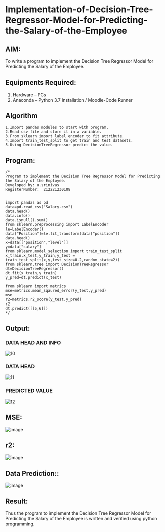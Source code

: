 # Implementation-of-Decision-Tree-Regressor-Model-for-Predicting-the-Salary-of-the-Employee

## AIM:
To write a program to implement the Decision Tree Regressor Model for Predicting the Salary of the Employee.

## Equipments Required:
1. Hardware – PCs
2. Anaconda – Python 3.7 Installation / Moodle-Code Runner

## Algorithm
~~~
1.Import pandas modules to start with program.
2.Read csv file and store it in a variable.
3.From sklearn import label encoder to fit attribute.
4.Import train_test_split to get train and test datasets.
5.Using DecisionTreeRegressor predict the value.
~~~
## Program:
```
/*
Program to implement the Decision Tree Regressor Model for Predicting the Salary of the Employee.
Developed by: u.srinivas
RegisterNumber:  212221230108


import pandas as pd
data=pd.read_csv("Salary.csv")
data.head()
data.info()
data.isnull().sum()
from sklearn.preprocessing import LabelEncoder
le=LabelEncoder()
data["Position"]=le.fit_transform(data["position"])
data.head()
x=data[["position","level"]]
y=data["salary"]
from sklearn.model_selection import train_test_split
x_train,x_test,y_train,y_test = train_test_split(x,y,test_size=0.2,random_state=2))
from sklearn.tree import DecisionTreeRegressor
dt=DecisionTreeRegressor()
dt.fit(x_train,y_train)
y_pred=dt.predict(x_test)

from sklearn import metrics
mse=metrics.mean_sqaured_error(y_test,y_pred)
mse
r2=metrics.r2_score(y_test,y_pred)
r2
dt.predict([[5,6]])
*/
```

## Output:
### DATA HEAD AND INFO


![10](https://user-images.githubusercontent.com/93427183/171547562-f75f35ae-a777-4589-b988-778a5d9d9ff2.png)


### DATA HEAD

![11](https://user-images.githubusercontent.com/93427183/171547580-597e977f-6845-4cbd-a0ec-6e1e0ff9f31c.png)


### PREDICTED VALUE

![12](https://user-images.githubusercontent.com/93427183/171547594-f123509e-6733-4bd0-a259-c6b060ce5427.png)

## MSE:

![image](https://user-images.githubusercontent.com/93427183/174106292-2078c684-18e7-4e17-b6d5-2df6a272728d.png)


## r2:
 ![image](https://user-images.githubusercontent.com/93427183/174106323-a0b32205-bd25-4355-89c7-f12fe6d64468.png)


## Data Prediction::
 ![image](https://user-images.githubusercontent.com/93427183/174106359-8ac6e337-0cdd-4228-b081-95d679bb2905.png)


## Result:
Thus the program to implement the Decision Tree Regressor Model for Predicting the Salary of the Employee is written and verified using python programming.
